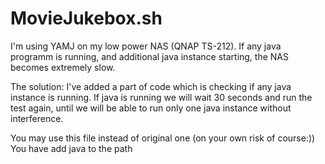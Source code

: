# MovieJukebox.sh
I'm using YAMJ on my low power NAS (QNAP TS-212). If any java programm is running, and additional java instance starting, the NAS becomes extremely slow. 

The solution: I've added a part of code which is checking if any java instance is running. If java is running we will wait 30 seconds and run the test again, until we will be able to run only one java instance without interference.

You may use this file instead of original one (on your own risk of course:))
You have add java to the path
